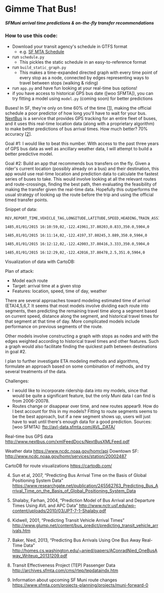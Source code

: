 # Gimme That Bus!
##### SFMuni arrival time predictions & on-the-fly transfer recommendations


### How to use this code:
- Download your transit agency's schedule in GTFS format
  - e.g. [SF MTA Schedule]
- run `schedule.py`
  - This pickles the static schedule in an easy-to-reference format
- run `build_static_graph.py`
  - This makes a time-expanded directed graph with every time point of every stop as a node, connected by edges representing ways to travel between stops (walking & riding)
- run `app.py` and have fun looking at your real-time bus options!
- if you have access to historical GPS bus date ([woo SFMTA]), you can try fitting a model using `model.py` (coming soon) for better predictions

Buses! In SF, they're only on time 60% of the time [[1]], making the official schedule a poor predictor of how long you'll have to wait for your bus. [NextBus] is a service that provides GPS tracking for an entire fleet of buses, and it uses this real-time location data (along with a proprietary algorithm) to make better predictions of bus arrival times. How much better? 70% accuracy [[2]].

Goal #1: I would like to beat this number. With access to the past three years of GPS bus data as well as ancillary weather data, I will attempt to build a better predictive model.

Goal #2: Build an app that recommends bus transfers on the fly. Given a rider's current location (possibly already on a bus) and their destination, this app would use real-time location and prediction data to calculate the fastest series of buses to take. This would involve looking at all the relevant routes and route-crossings, finding the best path, then evaluating the feasibility of making the transfer given the real-time data. Hopefully this outperforms the usual strategy of looking up the route before the trip and using the official timed transfer points.

Snippet of data:
```
REV,REPORT_TIME,VEHICLE_TAG,LONGITUDE,LATITUDE,SPEED,HEADING,TRAIN_ASSIGNMENT,PREDICTABLE

1485,01/01/2015 16:10:59,02,-122.41961,37.80203,0.833,350.0,5904,0

1485,01/01/2015 16:11:14,02,-122.4197,37.80245,3.889,350.0,5904,0

1485,01/01/2015 16:12:12,02,-122.42003,37.80416,3.333,350.0,5904,0

1485,01/01/2015 16:12:29,02,-122.42016,37.80478,2.5,351.0,5904,0
```

Visualization of data with CartoDB:

Plan of attack:
- Model each route
- Target: arrival time at a given stop
- Features: location, speed, time of day, weather

There are several approaches toward modeling estimated time of arrival (ETA)4,5,6,7. It seems that most models involve dividing each route into segments, then predicting the remaining travel time along a segment based on current speed, distance along the segment, and historical travel times for that segment at that time of day. More complicated models include performance on previous segments of the route.

Other models involve constructing a graph with stops as nodes and with the edges weighted according to historical travel times and other features. Such a graph would also facilitate finding the quickest path between destinations in goal #2.

I plan to further investigate ETA modeling methods and algorithms, formulate an approach based on some combination of methods, and try several treatments of the data.

Challenges:
- I would like to incorporate ridership data into my models, since that would be quite a significant feature, but the only Muni data I can find is from 2006-20078.
- Routes change or disappear over time, and new routes appear9. How do I best account for this in my models? Fitting to route segments seems to be the best approach, but if a new segment shows up, users will just have to wait until there's enough data for a good prediction.
Sources:
[woo SFMTA]: ftp://avl-data.sfmta.com/AVL_DATA/

Real-time bus GPS data
http://www.nextbus.com/xmlFeedDocs/NextBusXMLFeed.pdf

[SF MTA schedule]: https://www.sfmta.com/about-sfmta/reports/gtfs-transit-data

Weather data
https://www.ncdc.noaa.gov/homr/api
	Downtown SF: http://www.ncdc.noaa.gov/homr/services/station/20002487

CartoDB for route visualizations
https://cartodb.com/


[1]: https://www.sfmta.com/about-sfmta/reports/performance-metrics/percentage-time-performance

[NextBus]: http://nextbus.cubic.com/About/How-NextBus-Works

[2]: https://goswift.ly/blog/2015/12/23/san-francisco-transit-prediction-accuracy-how-swyft-helps-you-commute-smarter-1

4. Sun et al, 2007, “Predicting Bus Arrival Time on the Basis of Global Positioning System Data”
https://www.researchgate.net/publication/245562763_Predicting_Bus_Arrival_Time_on_the_Basis_of_Global_Positioning_System_Data

5. Shalaby, Farhan, 2004, “Prediction Model of Bus Arrival and Departure Times Using AVL and APC Data”
http://www.nctr.usf.edu/wp-content/uploads/2010/03/JPT-7-1-Shalaby.pdf

6. Kidwell, 2001, “Predicting Transit Vehicle Arrival Times”
http://www.glump.net/content/bus_predict/predicting_transit_vehicle_arrivals.htm

7. Baker, Nied, 2013, “Predicting Bus Arrivals Using One Bus Away Real-Time Data”
http://homes.cs.washington.edu/~anied/papers/AConradNied_OneBusAway_Writeup_20131209.pdf

8. Transit Effectiveness Project (TEP) Passenger Data
http://archives.sfmta.com/cms/rtep/tepdataindx.htm

9. Information about upcoming SF Muni route changes
https://www.sfmta.com/projects-planning/projects/muni-forward-0

